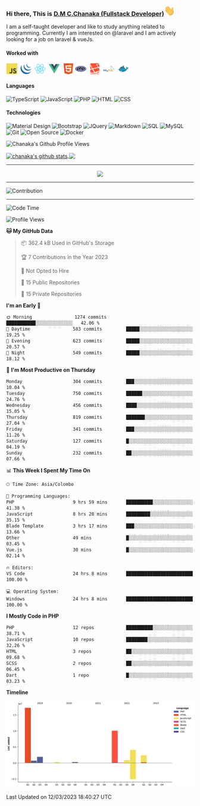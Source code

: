 <!-- ### Hi there  -->
<h3>Hi there, This is <a href="#">D.M C.Chanaka (Fullstack Developer)</a><img src="https://raw.githubusercontent.com/ABSphreak/ABSphreak/master/gifs/Hi.gif" width="30px"></h3>

<p>I am a self-taught developer and like to study anything related to programming. Currently I am interested on @laravel and I am actively looking for a job on laravel & vueJs.</p>

#### Worked with

<img width="30px" src="https://raw.githubusercontent.com/devicons/devicon/master/icons/javascript/javascript-original.svg" alt="cchanaka: Javascript" />&nbsp;
<img width="30px" src="https://raw.githubusercontent.com/devicons/devicon/master/icons/jquery/jquery-original.svg" alt="cchanaka: Jquery" />&nbsp; 
<img width="30px" src="https://raw.githubusercontent.com/devicons/devicon/master/icons/react/react-original.svg" alt="cchanaka: React" />&nbsp; 
<img width="30px" src="https://raw.githubusercontent.com/devicons/devicon/master/icons/vuejs/vuejs-original.svg" alt="cchanaka: VueJS" />&nbsp;
<img width="30px" src="https://raw.githubusercontent.com/devicons/devicon/master/icons/html5/html5-original.svg" alt="cchanaka: HTML5" /> 
<img width="30px" src="https://raw.githubusercontent.com/devicons/devicon/master/icons/php/php-original.svg" alt="cchanaka: PHP" />&nbsp;
<img width="30px" src="https://raw.githubusercontent.com/devicons/devicon/master/icons/laravel/laravel-plain-wordmark.svg" alt="cchanaka: Laravel" />&nbsp; 
<img width="30px" src="https://raw.githubusercontent.com/devicons/devicon/master/icons/mysql/mysql-original-wordmark.svg" alt="cchanaka: MySQL" />&nbsp; 
<img width="30px" src="https://raw.githubusercontent.com/devicons/devicon/master/icons/docker/docker-original.svg" alt="cchanaka: Docker" />

#### Languages

![TypeScript](https://img.shields.io/badge/-TypeScript-fff?&logo=TypeScript&logoColor=007ACC)
![JavaScript](https://img.shields.io/badge/-JavaScript-fff?&logo=JavaScript&logoColor=ddc508)
![PHP](https://img.shields.io/badge/-PHP-fff?&logo=PHP)
![HTML](https://img.shields.io/badge/-HTML-fff?&logo=HTML5)
![CSS](https://img.shields.io/badge/-CSS-fff?&logo=CSS3&logoColor=blue)

#### Technologies
![Material Design](https://img.shields.io/badge/-Material%20Design-fff?style=flat&logo=material-design&logoColor=blue)
![Bootstrap](https://img.shields.io/badge/-Bootstrap-fff?style=flat&logo=bootstrap&logoColor=563D7C)
![JQuery](https://img.shields.io/badge/-JQuery-fff?style=flat&logo=jquery&logoColor=blue)
![Markdown](https://img.shields.io/badge/-Markdown-fff?style=flat&logo=markdown&logoColor=black)
![SQL](https://img.shields.io/badge/-SQL-fff?style=flat&logo=Microsoft-SQL-Server&logoColor=blue)
![MySQL](https://img.shields.io/badge/-MySQL-fff?style=flat&logo=mysql)
![Git](https://img.shields.io/badge/-Git-fff?style=flat&logo=git)
![Open Source](https://img.shields.io/badge/-Open%20Source-fff?style=flat&logo=open-source-Initiative)
![Docker](https://img.shields.io/badge/-Docker-fff?style=flat&logo=Docker)

![Chanaka's Github Profile Views](https://komarev.com/ghpvc/?username=dmcchanaka&color=blueviolet) 

<a href="https://github.com/dmcchanaka">
    <img height="150px" align="center" src="https://github-readme-stats.vercel.app/api?username=dmcchanaka&show_icons=true&include_all_commits=true&theme=radical&line_height=27&count_private=true" alt="chanaka's github stats"/>
</a>

<a href="https://github.com/dmcchanaka">
    <img height="150px" align="center" src="https://github-readme-stats.vercel.app/api/top-langs/?username=dmcchanaka&theme=radical&layout=compact&langs_count=10" />
</a>
<hr>
<div align="center">
<a href="https://github.com/dmcchanaka">
    <img align="center" src="https://github-readme-streak-stats.herokuapp.com/?user=dmcchanaka&hide_border=true&theme=radical" />
</a>
<hr>
</div>

![Contribution](https://activity-graph.herokuapp.com/graph?username=dmcchanaka&theme=react-dark&hide_border=true&area=true&include_all_commits=true)
<hr>

<!--START_SECTION:waka-->
![Code Time](http://img.shields.io/badge/Code%20Time-1%2C473%20hrs%205%20mins-blue)

![Profile Views](http://img.shields.io/badge/Profile%20Views-1-blue)

**🐱 My GitHub Data** 

> 📦 362.4 kB Used in GitHub's Storage 
 > 
> 🏆 7 Contributions in the Year 2023
 > 
> 🚫 Not Opted to Hire
 > 
> 📜 15 Public Repositories 
 > 
> 🔑 15 Private Repositories 
 > 
**I'm an Early 🐤** 

```text
🌞 Morning                1274 commits        ███████████░░░░░░░░░░░░░░   42.06 % 
🌆 Daytime                583 commits         █████░░░░░░░░░░░░░░░░░░░░   19.25 % 
🌃 Evening                623 commits         █████░░░░░░░░░░░░░░░░░░░░   20.57 % 
🌙 Night                  549 commits         █████░░░░░░░░░░░░░░░░░░░░   18.12 % 
```
📅 **I'm Most Productive on Thursday** 

```text
Monday                   304 commits         ███░░░░░░░░░░░░░░░░░░░░░░   10.04 % 
Tuesday                  750 commits         ██████░░░░░░░░░░░░░░░░░░░   24.76 % 
Wednesday                456 commits         ████░░░░░░░░░░░░░░░░░░░░░   15.05 % 
Thursday                 819 commits         ███████░░░░░░░░░░░░░░░░░░   27.04 % 
Friday                   341 commits         ███░░░░░░░░░░░░░░░░░░░░░░   11.26 % 
Saturday                 127 commits         █░░░░░░░░░░░░░░░░░░░░░░░░   04.19 % 
Sunday                   232 commits         ██░░░░░░░░░░░░░░░░░░░░░░░   07.66 % 
```


📊 **This Week I Spent My Time On** 

```text
🕑︎ Time Zone: Asia/Colombo

💬 Programming Languages: 
PHP                      9 hrs 59 mins       ██████████░░░░░░░░░░░░░░░   41.38 % 
JavaScript               8 hrs 28 mins       █████████░░░░░░░░░░░░░░░░   35.15 % 
Blade Template           3 hrs 17 mins       ███░░░░░░░░░░░░░░░░░░░░░░   13.66 % 
Other                    49 mins             █░░░░░░░░░░░░░░░░░░░░░░░░   03.45 % 
Vue.js                   30 mins             █░░░░░░░░░░░░░░░░░░░░░░░░   02.14 % 

🔥 Editors: 
VS Code                  24 hrs 8 mins       █████████████████████████   100.00 % 

💻 Operating System: 
Windows                  24 hrs 8 mins       █████████████████████████   100.00 % 
```

**I Mostly Code in PHP** 

```text
PHP                      12 repos            ██████████░░░░░░░░░░░░░░░   38.71 % 
JavaScript               10 repos            ████████░░░░░░░░░░░░░░░░░   32.26 % 
HTML                     3 repos             ██░░░░░░░░░░░░░░░░░░░░░░░   09.68 % 
SCSS                     2 repos             ██░░░░░░░░░░░░░░░░░░░░░░░   06.45 % 
Dart                     1 repo              █░░░░░░░░░░░░░░░░░░░░░░░░   03.23 % 
```



**Timeline**

![Lines of Code chart](https://raw.githubusercontent.com/dmcchanaka/dmcchanaka/main/assets/bar_graph.png)


 Last Updated on 12/03/2023 18:40:27 UTC
<!--END_SECTION:waka-->

